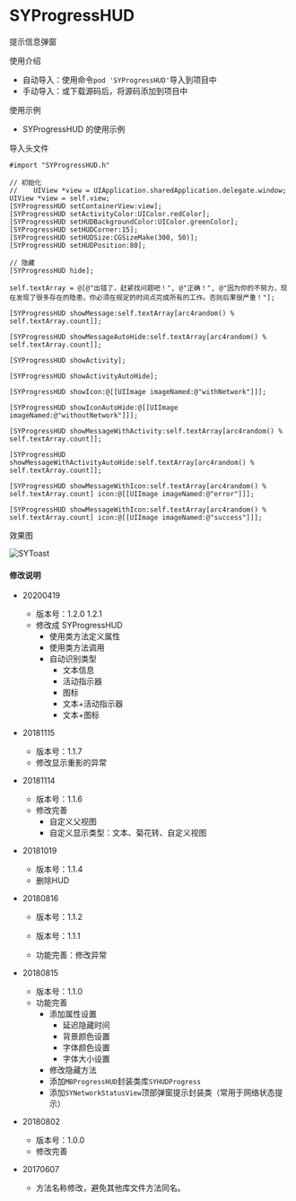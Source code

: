 # SYProgressHUD
提示信息弹窗


使用介绍 
  * 自动导入：使用命令`pod 'SYProgressHUD'`导入到项目中
  * 手动导入：或下载源码后，将源码添加到项目中
  

使用示例

* SYProgressHUD 的使用示例

导入头文件
```
#import "SYProgressHUD.h"
```

```
// 初始化
//    UIView *view = UIApplication.sharedApplication.delegate.window;
UIView *view = self.view;
[SYProgressHUD setContainerView:view];
[SYProgressHUD setActivityColor:UIColor.redColor];
[SYProgressHUD setHUDBackgroundColor:UIColor.greenColor];
[SYProgressHUD setHUDCorner:15];
[SYProgressHUD setHUDSize:CGSizeMake(300, 50)];
[SYProgressHUD setHUDPosition:80];
```

```
// 隐藏
[SYProgressHUD hide];
```

```
self.textArray = @[@"出错了，赶紧找问题吧！", @"正确！", @"因为你的不努力，现在发现了很多存在的隐患，你必须在规定的时间点完成所有的工作。否则后果很严重！"];
```

```
[SYProgressHUD showMessage:self.textArray[arc4random() % self.textArray.count]];
```

```
[SYProgressHUD showMessageAutoHide:self.textArray[arc4random() % self.textArray.count]];
```

```
[SYProgressHUD showActivity];
```

```
[SYProgressHUD showActivityAutoHide];
```

```
[SYProgressHUD showIcon:@[[UIImage imageNamed:@"withNetwork"]]];
 ```

```
[SYProgressHUD showIconAutoHide:@[[UIImage imageNamed:@"withoutNetwork"]]];
```

```
[SYProgressHUD showMessageWithActivity:self.textArray[arc4random() % self.textArray.count]];
 ```

```
[SYProgressHUD showMessageWithActivityAutoHide:self.textArray[arc4random() % self.textArray.count]];
```

```
[SYProgressHUD showMessageWithIcon:self.textArray[arc4random() % self.textArray.count] icon:@[[UIImage imageNamed:@"error"]]];
```

```
[SYProgressHUD showMessageWithIcon:self.textArray[arc4random() % self.textArray.count] icon:@[[UIImage imageNamed:@"success"]]];
```

效果图

![SYToast](./images/SYToast.gif) 


#### 修改说明
* 20200419
  * 版本号：1.2.0 1.2.1
  * 修改成 SYProgressHUD
    * 使用类方法定义属性
    * 使用类方法调用
    * 自动识别类型
      * 文本信息
      * 活动指示器
      * 图标
      * 文本+活动指示器
      * 文本+图标

* 20181115
  * 版本号：1.1.7
  * 修改显示重影的异常
  
* 20181114
  * 版本号：1.1.6
  * 修改完善
    * 自定义父视图
    * 自定义显示类型：文本、菊花转、自定义视图

* 20181019
  * 版本号：1.1.4
  * 删除HUD
  
* 20180816
  * 版本号：1.1.2
  
  * 版本号：1.1.1
  * 功能完善：修改异常

* 20180815
  * 版本号：1.1.0
  * 功能完善
    * 添加属性设置
      * 延迟隐藏时间
      * 背景颜色设置
      * 字体颜色设置
      * 字体大小设置
    * 修改隐藏方法
    * 添加`MBProgressHUD`封装类库`SYHUDProgress`
    * 添加`SYNetworkStatusView`顶部弹窗提示封装类（常用于网络状态提示）

* 20180802
  * 版本号：1.0.0
  * 修改完善
  
* 20170607
  * 方法名称修改，避免其他库文件方法同名。

